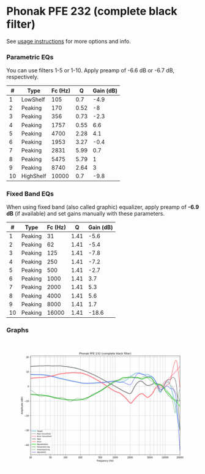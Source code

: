 # Phonak PFE 232 (complete black filter)
See [usage instructions](https://github.com/jaakkopasanen/AutoEq#usage) for more options and info.

### Parametric EQs
You can use filters 1-5 or 1-10. Apply preamp of -6.6 dB or -6.7 dB, respectively.

|   # | Type      |   Fc (Hz) |    Q |   Gain (dB) |
|-----|-----------|-----------|------|-------------|
|   1 | LowShelf  |       105 | 0.7  |        -4.9 |
|   2 | Peaking   |       170 | 0.52 |        -8   |
|   3 | Peaking   |       356 | 0.73 |        -2.3 |
|   4 | Peaking   |      1757 | 0.55 |         6.6 |
|   5 | Peaking   |      4700 | 2.28 |         4.1 |
|   6 | Peaking   |      1953 | 3.27 |        -0.4 |
|   7 | Peaking   |      2831 | 5.99 |         0.7 |
|   8 | Peaking   |      5475 | 5.79 |         1   |
|   9 | Peaking   |      8740 | 2.64 |         3   |
|  10 | HighShelf |     10000 | 0.7  |        -9.8 |

### Fixed Band EQs
When using fixed band (also called graphic) equalizer, apply preamp of **-6.9 dB** (if available) and set gains manually with these parameters.

|   # | Type    |   Fc (Hz) |    Q |   Gain (dB) |
|-----|---------|-----------|------|-------------|
|   1 | Peaking |        31 | 1.41 |        -5.6 |
|   2 | Peaking |        62 | 1.41 |        -5.4 |
|   3 | Peaking |       125 | 1.41 |        -7.8 |
|   4 | Peaking |       250 | 1.41 |        -7.2 |
|   5 | Peaking |       500 | 1.41 |        -2.7 |
|   6 | Peaking |      1000 | 1.41 |         3.7 |
|   7 | Peaking |      2000 | 1.41 |         5.3 |
|   8 | Peaking |      4000 | 1.41 |         5.6 |
|   9 | Peaking |      8000 | 1.41 |         1.7 |
|  10 | Peaking |     16000 | 1.41 |       -18.6 |

### Graphs
![](./Phonak%20PFE%20232%20(complete%20black%20filter).png)
